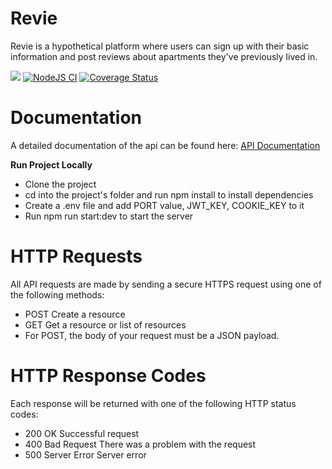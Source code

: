 # Revie
Revie is a hypothetical platform where users can sign up with their basic information and post reviews about apartments they've previously lived in. 

[![](https://img.shields.io/badge/Protected_by-Hound-a873d1.svg)](https://houndci.com)
[![NodeJS CI](https://github.com/donaldcrane/Revie/actions/workflows/node.js.yml/badge.svg)](https://github.com/donaldcrane/Revie/actions/workflows/node.js.yml)
[![Coverage Status](https://coveralls.io/repos/github/donaldcrane/Revie/badge.svg?branch=develop)](https://coveralls.io/github/donaldcrane/Revie?branch=develop)

# Documentation

A detailed documentation of the api can be found here: [API Documentation](https://documenter.getpostman.com/view/11971882/TWDdiYeC#fd839427-74df-409a-9668-8fb0620faa9a)

**Run Project Locally**

* Clone the project
* cd into the project's folder and run npm install to install dependencies
* Create a .env file and add PORT value, JWT_KEY, COOKIE_KEY to it
* Run npm run start:dev to start the server


# HTTP Requests

All API requests are made by sending a secure HTTPS request using one of the following methods:

* POST Create a resource
* GET Get a resource or list of resources
* For POST, the body of your request must be a JSON payload.

# HTTP Response Codes

Each response will be returned with one of the following HTTP status codes:

* 200 OK Successful request
* 400 Bad Request There was a problem with the request
* 500 Server Error Server error
